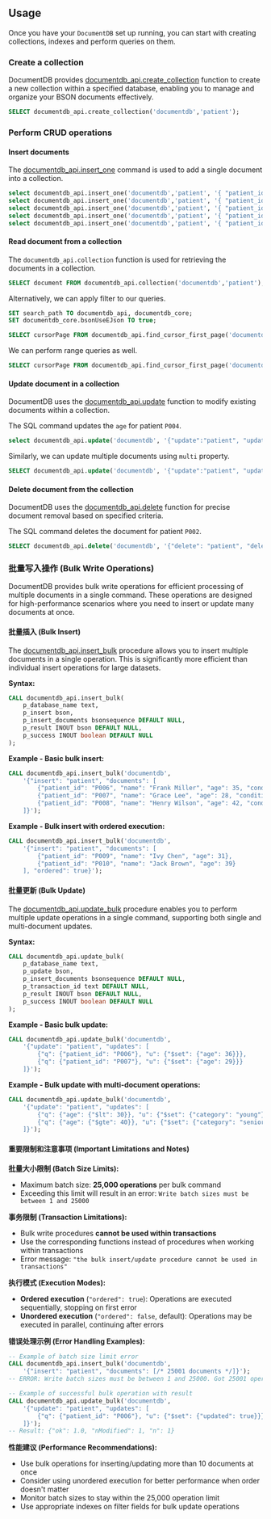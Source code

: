 
## Usage

Once you have your `DocumentDB` set up running, you can start with creating collections, indexes and perform queries on them.

### Create a collection

DocumentDB provides [documentdb_api.create_collection](https://github.com/microsoft/documentdb/wiki/Functions#create_collection) function to create a new collection within a specified database, enabling you to manage and organize your BSON documents effectively.

```sql
SELECT documentdb_api.create_collection('documentdb','patient');
```

### Perform CRUD operations

#### Insert documents

The [documentdb_api.insert_one](https://github.com/microsoft/documentdb/wiki/Functions#insert_one) command is used to add a single document into a collection.

```sql
select documentdb_api.insert_one('documentdb','patient', '{ "patient_id": "P001", "name": "Alice Smith", "age": 30, "phone_number": "555-0123", "registration_year": "2023","conditions": ["Diabetes", "Hypertension"]}');
select documentdb_api.insert_one('documentdb','patient', '{ "patient_id": "P002", "name": "Bob Johnson", "age": 45, "phone_number": "555-0456", "registration_year": "2023", "conditions": ["Asthma"]}');
select documentdb_api.insert_one('documentdb','patient', '{ "patient_id": "P003", "name": "Charlie Brown", "age": 29, "phone_number": "555-0789", "registration_year": "2024", "conditions": ["Allergy", "Anemia"]}');
select documentdb_api.insert_one('documentdb','patient', '{ "patient_id": "P004", "name": "Diana Prince", "age": 40, "phone_number": "555-0987", "registration_year": "2024", "conditions": ["Migraine"]}');
select documentdb_api.insert_one('documentdb','patient', '{ "patient_id": "P005", "name": "Edward Norton", "age": 55, "phone_number": "555-1111", "registration_year": "2025", "conditions": ["Hypertension", "Heart Disease"]}');
```

#### Read document from a collection

The `documentdb_api.collection` function is used for retrieving the documents in a collection.

```sql
SELECT document FROM documentdb_api.collection('documentdb','patient');
```

Alternatively, we can apply filter to our queries.

```sql
SET search_path TO documentdb_api, documentdb_core;
SET documentdb_core.bsonUseEJson TO true;

SELECT cursorPage FROM documentdb_api.find_cursor_first_page('documentdb', '{ "find" : "patient", "filter" : {"patient_id":"P005"}}');
```

We can perform range queries as well.

```sql
SELECT cursorPage FROM documentdb_api.find_cursor_first_page('documentdb', '{ "find" : "patient", "filter" : { "$and": [{ "age": { "$gte": 10 } },{ "age": { "$lte": 35 } }] }}');
```

#### Update document in a collection

DocumentDB uses the [documentdb_api.update](https://github.com/microsoft/documentdb/wiki/Functions#update) function to modify existing documents within a collection.

The SQL command updates the `age` for patient `P004`.

```sql
select documentdb_api.update('documentdb', '{"update":"patient", "updates":[{"q":{"patient_id":"P004"},"u":{"$set":{"age":14}}}]}');
```

Similarly, we can update multiple documents using `multi` property.

```sql
SELECT documentdb_api.update('documentdb', '{"update":"patient", "updates":[{"q":{},"u":{"$set":{"age":24}},"multi":true}]}');
```

#### Delete document from the collection

DocumentDB uses the [documentdb_api.delete](https://github.com/microsoft/documentdb/wiki/Functions#delete) function for precise document removal based on specified criteria.

The SQL command deletes the document for patient `P002`.

```sql
SELECT documentdb_api.delete('documentdb', '{"delete": "patient", "deletes": [{"q": {"patient_id": "P002"}, "limit": 1}]}');
```

### 批量写入操作 (Bulk Write Operations)

DocumentDB provides bulk write operations for efficient processing of multiple documents in a single command. These operations are designed for high-performance scenarios where you need to insert or update many documents at once.

#### 批量插入 (Bulk Insert)

The [documentdb_api.insert_bulk](https://github.com/microsoft/documentdb/wiki/Functions#insert_bulk) procedure allows you to insert multiple documents in a single operation. This is significantly more efficient than individual insert operations for large datasets.

**Syntax:**
```sql
CALL documentdb_api.insert_bulk(
    p_database_name text,
    p_insert bson,
    p_insert_documents bsonsequence DEFAULT NULL,
    p_result INOUT bson DEFAULT NULL,
    p_success INOUT boolean DEFAULT NULL
);
```

**Example - Basic bulk insert:**
```sql
CALL documentdb_api.insert_bulk('documentdb', 
    '{"insert": "patient", "documents": [
        {"patient_id": "P006", "name": "Frank Miller", "age": 35, "conditions": ["Diabetes"]},
        {"patient_id": "P007", "name": "Grace Lee", "age": 28, "conditions": ["Asthma"]},
        {"patient_id": "P008", "name": "Henry Wilson", "age": 42, "conditions": ["Hypertension"]}
    ]}');
```

**Example - Bulk insert with ordered execution:**
```sql
CALL documentdb_api.insert_bulk('documentdb', 
    '{"insert": "patient", "documents": [
        {"patient_id": "P009", "name": "Ivy Chen", "age": 31},
        {"patient_id": "P010", "name": "Jack Brown", "age": 39}
    ], "ordered": true}');
```

#### 批量更新 (Bulk Update)

The [documentdb_api.update_bulk](https://github.com/microsoft/documentdb/wiki/Functions#update_bulk) procedure enables you to perform multiple update operations in a single command, supporting both single and multi-document updates.

**Syntax:**
```sql
CALL documentdb_api.update_bulk(
    p_database_name text,
    p_update bson,
    p_insert_documents bsonsequence DEFAULT NULL,
    p_transaction_id text DEFAULT NULL,
    p_result INOUT bson DEFAULT NULL,
    p_success INOUT boolean DEFAULT NULL
);
```

**Example - Basic bulk update:**
```sql
CALL documentdb_api.update_bulk('documentdb', 
    '{"update": "patient", "updates": [
        {"q": {"patient_id": "P006"}, "u": {"$set": {"age": 36}}},
        {"q": {"patient_id": "P007"}, "u": {"$set": {"age": 29}}}
    ]}');
```

**Example - Bulk update with multi-document operations:**
```sql
CALL documentdb_api.update_bulk('documentdb', 
    '{"update": "patient", "updates": [
        {"q": {"age": {"$lt": 30}}, "u": {"$set": {"category": "young"}}, "multi": true},
        {"q": {"age": {"$gte": 40}}, "u": {"$set": {"category": "senior"}}, "multi": true}
    ]}');
```

#### 重要限制和注意事项 (Important Limitations and Notes)

**批量大小限制 (Batch Size Limits):**
- Maximum batch size: **25,000 operations** per bulk command
- Exceeding this limit will result in an error: `Write batch sizes must be between 1 and 25000`

**事务限制 (Transaction Limitations):**
- Bulk write procedures **cannot be used within transactions**
- Use the corresponding functions instead of procedures when working within transactions
- Error message: `"the bulk insert/update procedure cannot be used in transactions"`

**执行模式 (Execution Modes):**
- **Ordered execution** (`"ordered": true`): Operations are executed sequentially, stopping on first error
- **Unordered execution** (`"ordered": false`, default): Operations may be executed in parallel, continuing after errors

**错误处理示例 (Error Handling Examples):**

```sql
-- Example of batch size limit error
CALL documentdb_api.insert_bulk('documentdb', 
    '{"insert": "patient", "documents": [/* 25001 documents */]}');
-- ERROR: Write batch sizes must be between 1 and 25000. Got 25001 operations.

-- Example of successful bulk operation with result
CALL documentdb_api.update_bulk('documentdb', 
    '{"update": "patient", "updates": [
        {"q": {"patient_id": "P006"}, "u": {"$set": {"updated": true}}}
    ]}');
-- Result: {"ok": 1.0, "nModified": 1, "n": 1}
```

**性能建议 (Performance Recommendations):**
- Use bulk operations for inserting/updating more than 10 documents at once
- Consider using unordered execution for better performance when order doesn't matter
- Monitor batch sizes to stay within the 25,000 operation limit
- Use appropriate indexes on filter fields for bulk update operations
